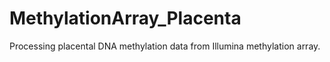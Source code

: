 # MethylationArray_Placenta
Processing placental DNA methylation data from Illumina methylation array.
